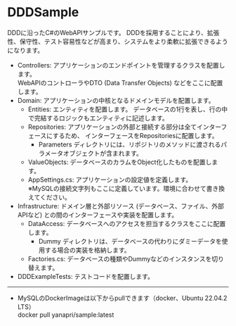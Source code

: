 # DDDSample
 DDDに沿ったC#のWebAPIサンプルです。
 DDDを採用することにより、拡張性、保守性、テスト容易性などが高まり、システムをより柔軟に拡張できるようになります。

- Controllers: アプリケーションのエンドポイントを管理するクラスを配置します。  
WebAPIのコントローラやDTO (Data Transfer Objects) などをここに配置します。  
- Domain: アプリケーションの中核となるドメインモデルを配置します。  
    - Entities: エンティティを配置します。 
    データベースの1行を表し、行の中で完結するロジックもエンティティに記述します。
    - Repositories: アプリケーションの外部と接続する部分は全てインターフェースにするため、
    インターフェースをRepositoriesに配置します。
        - Parameters ディレクトリには、リポジトリのメソッドに渡されるパラメータオブジェクトが含まれます。  
    - ValueObjects: データベースのカラムをObject化したものを配置します。
    - AppSettings.cs: アプリケーションの設定値を定義します。  
    ※MySQLの接続文字列もここに定義しています。環境に合わせて書き換えてください。
- Infrastructure: ドメイン層と外部リソース (データベース、ファイル、外部APIなど) との間のインターフェースや実装を配置します。  
    - DataAccess: データベースへのアクセスを担当するクラスをここに配置します。  
        - Dummy ディレクトリは、データベースの代わりにダミーデータを使用する場合の実装を格納します。   
    - Factories.cs: データベースの種類やDummyなどのインスタンスを切り替えます。
- DDDExampleTests: テストコードを配置します。  

---
- MySQLのDockerImageは以下からpullできます（docker、Ubuntu 22.04.2 LTS）  
docker pull yanapri/sample:latest  
